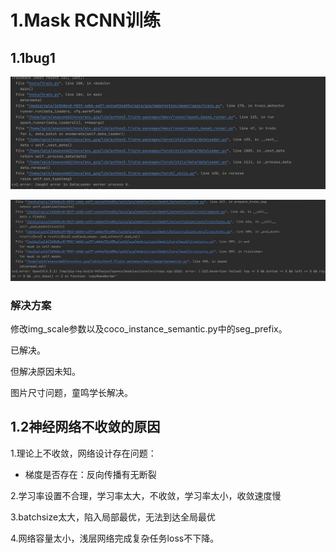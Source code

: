 # 1.Mask RCNN训练

## 1.1bug1

![2021070501](..\images\202107\2021070501.png)

![2021070502](..\images\202107\2021070502.png)

### 解决方案

修改img_scale参数以及coco_instance_semantic.py中的seg_prefix。

已解决。

但解决原因未知。

图片尺寸问题，童鸣学长解决。

## 1.2神经网络不收敛的原因

1.理论上不收敛，网络设计存在问题：

- 梯度是否存在：反向传播有无断裂

2.学习率设置不合理，学习率太大，不收敛，学习率太小，收敛速度慢

3.batchsize太大，陷入局部最优，无法到达全局最优

4.网络容量太小，浅层网络完成复杂任务loss不下降。
